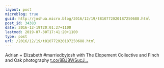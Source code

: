 ```yaml
---
layout: post
microblog: true
guid: http://joshua.micro.blog/2016/12/19/t810772020187250688.html
post_id: 34383
date: 2016-12-19T20:01:27+1100
lastmod: 2019-07-30T17:41:20+1100
type: post
url: /2016/12/19/t810772020187250688.html
---
```

Adrian + Elizabeth #marriedbyjosh with The Elopement Collective and Finch and Oak photography [t.co/8BJ8WSucJ...](https://t.co/8BJ8WSucJ6)
